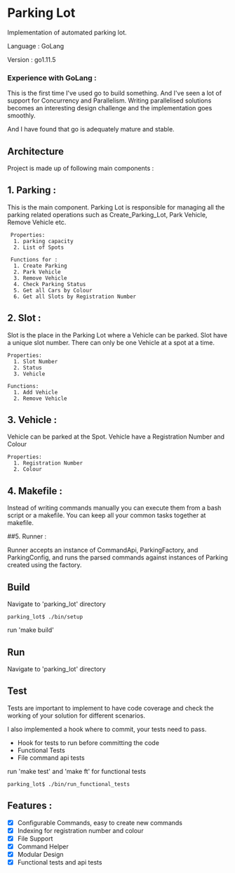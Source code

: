 # Parking Lot

Implementation of automated parking lot.

Language : GoLang

Version : go1.11.5


### Experience with GoLang :
This is the first time I've used go to build something. And I've seen a lot of support for Concurrency and Parallelism. Writing parallelised solutions becomes an interesting design challenge and the implementation goes smoothly.

And I have found that go is adequately mature and stable.

## Architecture

Project is made up of following main components :

## 1. Parking :

   This is the main component. Parking Lot is responsible for managing all the parking related operations such as Create_Parking_Lot, Park Vehicle, Remove Vehicle etc.

     Properties:
      1. parking capacity
      2. List of Spots

     Functions for :  
      1. Create Parking
      2. Park Vehicle
      3. Remove Vehicle
      4. Check Parking Status
      5. Get all Cars by Colour
      6. Get all Slots by Registration Number

## 2. Slot :

  Slot is the place in the Parking Lot where a Vehicle can be parked. Slot have a unique slot number. There can only be one Vehicle at a spot at a time.

    Properties:
      1. Slot Number
      2. Status
      3. Vehicle

    Functions:
      1. Add Vehicle
      2. Remove Vehicle

## 3. Vehicle :

  Vehicle can be parked at the Spot. Vehicle have a Registration Number and Colour

    Properties:
      1. Registration Number
      2. Colour

## 4. Makefile :

  Instead of writing commands manually you can execute them from a bash script or a makefile.
  You can keep all your common tasks together at makefile.

##5. Runner :

Runner accepts an instance of CommandApi, ParkingFactory, and ParkingConfig, and runs the parsed commands against
instances of Parking created using the factory.

## Build

Navigate to 'parking_lot' directory
```
parking_lot$ ./bin/setup
```
run 'make build'

## Run

Navigate to 'parking_lot' directory

## Test

Tests are important to implement to have code coverage and check the working of your solution for different scenarios.

I also implemented a hook where to commit, your tests need to pass.
 - Hook for tests to run before committing the code
 - Functional Tests
 - File command api tests

 run 'make test' and 'make ft' for functional tests

```
parking_lot$ ./bin/run_functional_tests
```


## Features :

- [x] Configurable Commands, easy to create new commands
- [x] Indexing for registration number and colour
- [x] File Support
- [x] Command Helper
- [x] Modular Design
- [x] Functional tests and api tests
